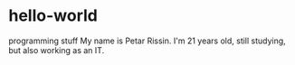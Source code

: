 # hello-world
programming stuff
My name is Petar Rissin. I'm 21 years old, still studying, 
but also working as an IT.
